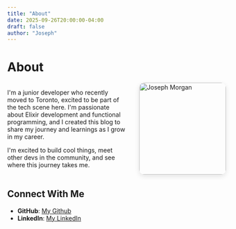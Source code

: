 ```yaml
---
title: "About"
date: 2025-09-26T20:00:00-04:00
draft: false
author: "Joseph"
---
```


# About

<div style="display: grid; grid-template-columns: 1fr 200px; gap: 2rem; margin-bottom: 2rem;">
  <div>
    <p>I'm a junior developer who recently moved to Toronto, excited to be part of the tech scene here. I'm passionate about Elixir development and functional programming, and I created this blog to share my journey and learnings as I grow in my career.</p>
    <p>I'm excited to build cool things, meet other devs in the community, and see where this journey takes me.</p>
  </div>
  <div>
    <img src="/images/about_me_pic.png" alt="Joseph Morgan" style="width: 100%; height: auto; border-radius: 12px; box-shadow: 0 4px 12px rgba(0,0,0,0.1);">
  </div>
</div>

## Connect With Me

- **GitHub**: [My Github](https://github.com/j-morgan6)
- **LinkedIn**: [My LinkedIn](www.linkedin.com/in/joseph-scott-morgan)